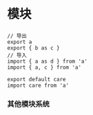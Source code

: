 # 模块

### 
```
// 导出
export a
export { b as c }
// 导入
import { a as d } from 'a'
import { a, c } from 'a'
```
```
export default care
import care from 'a'
```

### 其他模块系统
